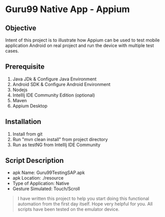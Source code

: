 # Guru99 Native App - Appium

## Objective
Intent of this project is to illustrate how Appium can be used to test mobile application Android on real project and run the device with multiple test cases.

## Prerequisite
1. Java JDk & Configure Java Environment
2. Android SDK & Configure Android Environment
3. Nodejs
4. IntellIj IDE Community Edition (optional)
5. Maven
6. Appium Desktop

## Installation
1. Install from git
2. Run "mvn clean install" from project directory
3. Run as testNG from IntellIj IDE Community 

## Script Description
 - apk Name: Guru99TestingSAP.apk <br/>
 - apk Location: ./resource <br/>
 - Type of Application: Native <br/>
 - Gesture Simulated: Touch/Scroll 

> I have written this project to help you start doing this functional automation from the first day itself. Hope very helpful for you. All scripts have been tested on the emulator device.

